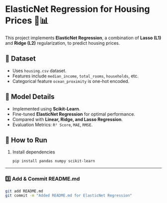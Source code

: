 # ElasticNet Regression for Housing Prices 🏡📊  

This project implements **ElasticNet Regression**, a combination of **Lasso (L1)** and **Ridge (L2)** regularization, to predict housing prices.  

## 📂 Dataset  
- Uses `housing.csv` dataset.  
- Features include `median_income`, `total_rooms`, `households`, etc.  
- Categorical feature `ocean_proximity` is one-hot encoded.  

## 🔧 Model Details  
- Implemented using **Scikit-Learn**.  
- Fine-tuned **ElasticNet Regression** for optimal performance.  
- Compared with **Linear, Ridge, and Lasso Regression**.  
- Evaluation Metrics: `R² Score`, `MAE`, `RMSE`.  

## 🚀 How to Run  
1. Install dependencies  
   ```bash
   pip install pandas numpy scikit-learn

---

### **3️⃣ Add & Commit README.md**  
```bash
git add README.md
git commit -m "Added README.md for ElasticNet Regression"
